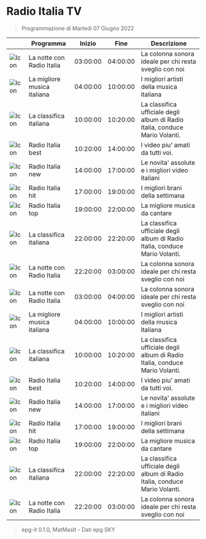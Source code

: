 # Radio Italia TV
> Programmazione di Martedì 07 Giugno 2022

||Programma|Inizio|Fine|Descrizione|
|---|---|---|---|---|
|![Icon](https://guidatv.sky.it/uuid/musica_cover_mUEij5gHOu.png)|La notte con Radio Italia|03:00:00|04:00:00|La colonna sonora ideale per chi resta sveglio con noi
|![Icon](https://guidatv.sky.it/uuid/musica_cover_mUEij5gHOu.png)|La migliore musica italiana|04:00:00|10:00:00|I migliori artisti della musica italiana
|![Icon](https://guidatv.sky.it/uuid/musica_cover_mUEij5gHOu.png)|La classifica italiana|10:00:00|10:20:00|La classifica ufficiale degli album di Radio Italia, conduce Mario Volanti.
|![Icon](https://guidatv.sky.it/uuid/musica_cover_mUEij5gHOu.png)|Radio Italia best|10:20:00|14:00:00|I video piu&#039; amati da tutti voi.
|![Icon](https://guidatv.sky.it/uuid/musica_cover_mUEij5gHOu.png)|Radio Italia new|14:00:00|17:00:00|Le novita&#039; assolute e i migliori video italiani
|![Icon](https://guidatv.sky.it/uuid/musica_cover_mUEij5gHOu.png)|Radio Italia hit|17:00:00|19:00:00|I migliori brani della settimana
|![Icon](https://guidatv.sky.it/uuid/musica_cover_mUEij5gHOu.png)|Radio Italia top|19:00:00|22:00:00|La migliore musica da cantare
|![Icon](https://guidatv.sky.it/uuid/musica_cover_mUEij5gHOu.png)|La classifica italiana|22:00:00|22:20:00|La classifica ufficiale degli album di Radio Italia, conduce Mario Volanti.
|![Icon](https://guidatv.sky.it/uuid/musica_cover_mUEij5gHOu.png)|La notte con Radio Italia|22:20:00|03:00:00|La colonna sonora ideale per chi resta sveglio con noi
|![Icon](https://guidatv.sky.it/uuid/musica_cover_mUEij5gHOu.png)|La notte con Radio Italia|03:00:00|04:00:00|La colonna sonora ideale per chi resta sveglio con noi
|![Icon](https://guidatv.sky.it/uuid/musica_cover_mUEij5gHOu.png)|La migliore musica italiana|04:00:00|10:00:00|I migliori artisti della musica italiana
|![Icon](https://guidatv.sky.it/uuid/musica_cover_mUEij5gHOu.png)|La classifica italiana|10:00:00|10:20:00|La classifica ufficiale degli album di Radio Italia, conduce Mario Volanti.
|![Icon](https://guidatv.sky.it/uuid/musica_cover_mUEij5gHOu.png)|Radio Italia best|10:20:00|14:00:00|I video piu&#039; amati da tutti voi.
|![Icon](https://guidatv.sky.it/uuid/musica_cover_mUEij5gHOu.png)|Radio Italia new|14:00:00|17:00:00|Le novita&#039; assolute e i migliori video italiani
|![Icon](https://guidatv.sky.it/uuid/musica_cover_mUEij5gHOu.png)|Radio Italia hit|17:00:00|19:00:00|I migliori brani della settimana
|![Icon](https://guidatv.sky.it/uuid/musica_cover_mUEij5gHOu.png)|Radio Italia top|19:00:00|22:00:00|La migliore musica da cantare
|![Icon](https://guidatv.sky.it/uuid/musica_cover_mUEij5gHOu.png)|La classifica italiana|22:00:00|22:20:00|La classifica ufficiale degli album di Radio Italia, conduce Mario Volanti.
|![Icon](https://guidatv.sky.it/uuid/musica_cover_mUEij5gHOu.png)|La notte con Radio Italia|22:20:00|03:00:00|La colonna sonora ideale per chi resta sveglio con noi



 > epg-it 0.1.0, MatMasIt - Dati epg SKY